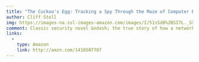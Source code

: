 ```yaml
---
title: "The Cuckoo's Egg: Tracking a Spy Through the Maze of Computer Espionage"
author: Cliff Stoll
img: https://images-na.ssl-images-amazon.com/images/I/51sSd8%2BSI7L._SX320_BO1,204,203,200_.jpg
comment: Classic security novel &ndash; the true story of how a network admin got caught up in global computer espionage using network security monitoring. Reads like a thriller.
links:
  -
    type: Amazon
    link: http://amzn.com/1416507787
---
```

